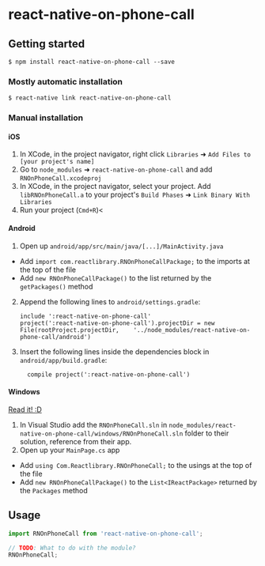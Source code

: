 
# react-native-on-phone-call

## Getting started

`$ npm install react-native-on-phone-call --save`

### Mostly automatic installation

`$ react-native link react-native-on-phone-call`

### Manual installation


#### iOS

1. In XCode, in the project navigator, right click `Libraries` ➜ `Add Files to [your project's name]`
2. Go to `node_modules` ➜ `react-native-on-phone-call` and add `RNOnPhoneCall.xcodeproj`
3. In XCode, in the project navigator, select your project. Add `libRNOnPhoneCall.a` to your project's `Build Phases` ➜ `Link Binary With Libraries`
4. Run your project (`Cmd+R`)<

#### Android

1. Open up `android/app/src/main/java/[...]/MainActivity.java`
  - Add `import com.reactlibrary.RNOnPhoneCallPackage;` to the imports at the top of the file
  - Add `new RNOnPhoneCallPackage()` to the list returned by the `getPackages()` method
2. Append the following lines to `android/settings.gradle`:
  	```
  	include ':react-native-on-phone-call'
  	project(':react-native-on-phone-call').projectDir = new File(rootProject.projectDir, 	'../node_modules/react-native-on-phone-call/android')
  	```
3. Insert the following lines inside the dependencies block in `android/app/build.gradle`:
  	```
      compile project(':react-native-on-phone-call')
  	```

#### Windows
[Read it! :D](https://github.com/ReactWindows/react-native)

1. In Visual Studio add the `RNOnPhoneCall.sln` in `node_modules/react-native-on-phone-call/windows/RNOnPhoneCall.sln` folder to their solution, reference from their app.
2. Open up your `MainPage.cs` app
  - Add `using Com.Reactlibrary.RNOnPhoneCall;` to the usings at the top of the file
  - Add `new RNOnPhoneCallPackage()` to the `List<IReactPackage>` returned by the `Packages` method


## Usage
```javascript
import RNOnPhoneCall from 'react-native-on-phone-call';

// TODO: What to do with the module?
RNOnPhoneCall;
```
  